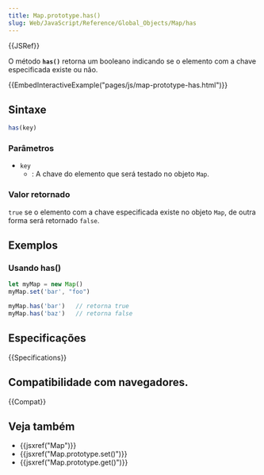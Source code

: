 ```yaml
---
title: Map.prototype.has()
slug: Web/JavaScript/Reference/Global_Objects/Map/has
---
```

{{JSRef}}

O método **`has()`** retorna um booleano indicando se o elemento com a chave especificada existe ou não.

{{EmbedInteractiveExample("pages/js/map-prototype-has.html")}}

## Sintaxe

```js
has(key)
```

### Parâmetros

- `key`
  - : A chave do elemento que será testado no objeto `Map`.

### Valor retornado

`true` se o elemento com a chave especificada existe no objeto `Map`, de outra forma será retornado `false`.

## Exemplos

### Usando has()

```js
let myMap = new Map()
myMap.set('bar', "foo")

myMap.has('bar')   // retorna true
myMap.has('baz')   // retorna false
```

## Especificações

{{Specifications}}

## Compatibilidade com navegadores.

{{Compat}}

## Veja também

- {{jsxref("Map")}}
- {{jsxref("Map.prototype.set()")}}
- {{jsxref("Map.prototype.get()")}}
